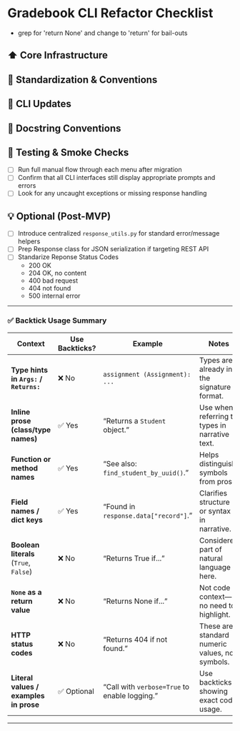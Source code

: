 # Gradebook CLI Refactor Checklist

- grep for 'return None' and change to 'return' for bail-outs
<!-- - change "..." to "->" -->

## ⬆️ Core Infrastructure

<!-- - [ ] Move `utils.py` to `core/utils.py` and update all import paths -->
<!-- - [ ] Add `core/response.py` with `Response` and `ErrorCode` classes -->
<!-- - [ ] Rename Response.message → Response.detail and add status_code -->
<!-- - [ ] Update all manipulator methods to return `Response` objects -->
<!-- - [ ] Ensure all raises from model methods are caught and wrapped by Gradebook methods -->

## 🧹 Standardization & Conventions

<!-- - [ ] Use type annotations (not Optional[]) consistently -->
<!-- - [ ] Use `from __future__ import annotations` across refactored files -->
<!-- - [ ] Adopt `ErrorCode` enums where appropriate for `response.error` -->
<!-- - [ ] Use string keys like `"record"`, `"student"`, `"assignment"` consistently in `response.data` -->
<!-- - [ ] Document `response.data` return shape explicitly in each method's docstring -->
<!-- - [ ] Adopt consistent backtick usage for code-like values in docstrings (see below) -->

## 🧪 CLI Updates

<!-- - [ ] Replace all calls to Gradebook mutator methods to expect `Response` objects -->
<!-- - [ ] Update CLI menus to branch on `response.success`, `response.detail`, and optionally print `.error` -->
<!-- - [ ] Migrate any direct model writes (e.g. `student.name = x`) to new `gradebook.update_*` methods -->
<!-- - [ ] Ensure any CLI-side lookups that may fail now check `response.success` and handle fallback behavior -->

## 📜 Docstring Conventions

<!-- - [ ] Add/update docstrings to all refactored Gradebook methods -->
<!-- - [ ] Ensure each docstring includes: -->
<!--   - Args section with types -->
<!--   - Returns section outlining `Response` contract -->
<!--   - Notes section if behavior needs clarification (e.g. empty return, key presence) -->

## 🧪 Testing & Smoke Checks

- [ ] Run full manual flow through each menu after migration
- [ ] Confirm that all CLI interfaces still display appropriate prompts and errors
- [ ] Look for any uncaught exceptions or missing response handling

## 💡 Optional (Post-MVP)

- [ ] Introduce centralized `response_utils.py` for standard error/message helpers
- [ ] Prep Response class for JSON serialization if targeting REST API
- [ ] Standarize Reponse Status Codes
    - 200 OK
    - 204 OK, no content
    - 400 bad request
    - 404 not found
    - 500 internal error



---

### ✅ Backtick Usage Summary

| Context                                | Use Backticks?  | Example                                       | Notes                                           |
| -------------------------------------- | --------------  | --------------------------------------------- | ----------------------------------------------- |
| **Type hints in `Args:` / `Returns:`** | ❌ No           | `assignment (Assignment): ...`                | Types are already in the signature format.      |
| **Inline prose (class/type names)**    | ✅ Yes          | “Returns a `Student` object.”                 | Use when referring to types in narrative text.  |
| **Function or method names**           | ✅ Yes          | “See also: `find_student_by_uuid()`.”         | Helps distinguish symbols from prose.           |
| **Field names / dict keys**            | ✅ Yes          | “Found in `response.data["record"]`.”         | Clarifies structure or syntax in narrative.     |
| **Boolean literals** (`True`, `False`) | ❌ No           | “Returns True if...”                          | Considered part of natural language here.       |
| **`None` as a return value**           | ❌ No           | “Returns None if...”                          | Not code context—no need to highlight.          |
| **HTTP status codes**                  | ❌ No           | “Returns 404 if not found.”                   | These are standard numeric values, not symbols. |
| **Literal values / examples in prose** | ✅ Optional     | “Call with `verbose=True` to enable logging.” | Use backticks if showing exact code usage.      |

---

